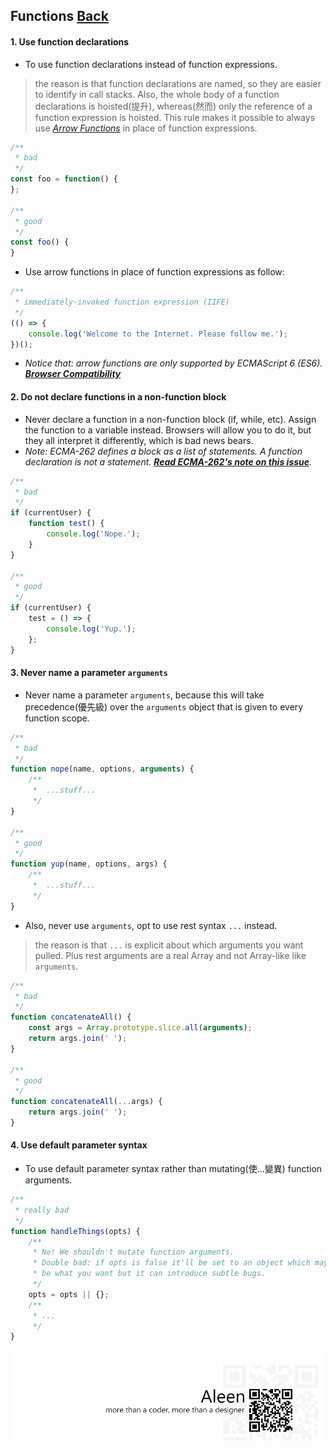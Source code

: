 ## Functions [**Back**](./../README.md)

#### 1. Use function declarations

- To use function declarations instead of function expressions.

> the reason is that function declarations are named, so they are easier to identify in call stacks. Also, the whole body of a function declarations is hoisted(提升), whereas(然而) only the reference of a function expression is hoisted. This rule makes it possible to always use [*Arrow Functions*](./../arrowFunctions/arrowFunctions.md) in place of function expressions.

```js
/**
 * bad
 */
const foo = function() {
};

/**
 * good
 */
const foo() {
}
```

- Use arrow functions in place of function expressions as follow:

```js
/**
 * immediately-invoked function expression (IIFE)
 */
(() => {
    console.log('Welcome to the Internet. Please follow me.');
})();
```

- *Notice that: arrow functions are only supported by ECMAScript 6 (ES6). [**Browser Compatibility**](https://developer.mozilla.org/en-US/docs/Web/JavaScript/Reference/Functions/Arrow_functions#Browser_compatibility)*

#### 2. Do not declare functions in a non-function block

- Never declare a function in a non-function block (if, while, etc). Assign the function to a variable instead. Browsers will allow you to do it, but they all interpret it differently, which is bad news bears.
- *Note: ECMA-262 defines a block as a list of statements. A function declaration is not a statement. [**Read ECMA-262's note on this issue**](http://www.ecma-international.org/publications/files/ECMA-ST/Ecma-262.pdf#page=97).*

```js
/**
 * bad
 */
if (currentUser) {
    function test() {
        console.log('Nope.');
    }
}

/**
 * good
 */
if (currentUser) {
    test = () => {
        console.log('Yup.');
    };
}
```

#### 3. Never name a parameter `arguments`

- Never name a parameter `arguments`, because this will take precedence(優先級) over the `arguments` object that is given to every function scope.

```js
/**
 * bad
 */
function nope(name, options, arguments) {
    /**
     *  ...stuff...
     */
}

/**
 * good
 */
function yup(name, options, args) {
    /**
     *  ...stuff...
     */
}
```

- Also, never use `arguments`, opt to use rest syntax `...` instead.

> the reason is that `...` is explicit about which arguments you want pulled. Plus rest arguments are a real Array and not Array-like like `arguments`.

```js
/**
 * bad
 */
function concatenateAll() {
    const args = Array.prototype.slice.all(arguments);
    return args.join(' ');
}

/**
 * good
 */
function concatenateAll(...args) {
    return args.join(' ');
}
```

#### 4. Use default parameter syntax

- To use default parameter syntax rather than mutating(使...變異) function arguments.

```js
/**
 * really bad
 */
function handleThings(opts) {
    /**
     * No! We shouldn't mutate function arguments.
     * Double bad: if opts is false it'll be set to an object which may
     * be what you want but it can introduce subtle bugs.
     */
    opts = opts || {};
    /**
     * ...
     */
}

```

<a href="http://aleen42.github.io/" target="_blank" ><img src="./../pic/tail.gif"></a>